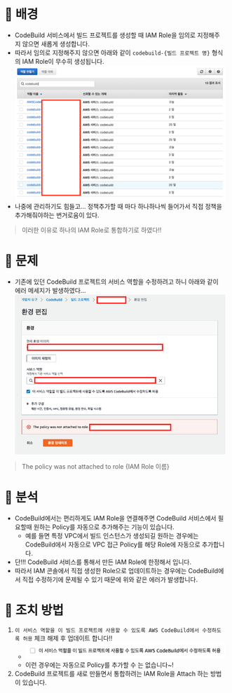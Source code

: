 # 🌅 배경

- CodeBuild 서비스에서 빌드 프로젝트를 생성할 때 IAM Role을 임의로 지정해주지 않으면 새롭게 생성합니다.
- 따라서 임의로 지정해주지 않으면 아래와 같이 `codebuild-{빌드 프로젝트 명}` 형식의 IAM Role이 무수히 생성됩니다.
  ![screensh](./img2.png)
- 나중에 관리하기도 힘들고... 정책추가할 때 마다 하나하나씩 들어가서 직접 정책을 추가해줘야하는 번거로움이 있다.

> 이러한 이유로 하나의 IAM Role로 통합하기로 하였다!!

# 🚦 문제

- 기존에 있던 CodeBuild 프로젝트의 서비스 역할을 수정하려고 하니 아래와 같이 에러 메세지가 발생하였다...
  ![screensh](./img1.png)

> The policy was not attached to role {IAM Role 이름}

# 🤔 분석

- CodeBuild에서는 편리하게도 IAM Role을 연결해주면 CodeBuild 서비스에서 필요할때 원하는 Policy를 자동으로 추가해주는 기능이 있습니다.
  - 예를 들면 특정 VPC에서 빌드 인스턴스가 생성되길 원하는 경우에는 CodeBuild에서 자동으로 VPC 접근 Policy를 해당 Role에 자동으로 추가합니다.
- 단!!! CodeBuild 서비스를 통해서 만든 IAM Role에 한정해서 입니다.
- 따라서 IAM 콘솔에서 직접 생성한 Role으로 업데이트하는 경우에는 CodeBuild에서 직접 수정하기에 문제될 수 있기 때문에 위와 같은 에러가 발생합니다.

# 🤖 조치 방법

1. `이 서비스 역할을 이 빌드 프로젝트에 사용할 수 있도록 AWS CodeBuild에서 수정하도록 허용` 체크 해제 후 업데이트 합니다!!
   - ![screensh](./img3.png)
   - 이런 경우에는 자동으로 Policy를 추가할 수 는 없습니다~!
2. CodeBuild 프로젝트를 새로 만들면서 통합하려는 IAM Role을 Attach 하는 방법이 있습니다.
